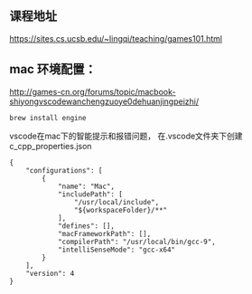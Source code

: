 
## 课程地址
https://sites.cs.ucsb.edu/~lingqi/teaching/games101.html

## mac 环境配置：

http://games-cn.org/forums/topic/macbook-shiyongvscodewanchengzuoye0dehuanjingpeizhi/

    brew install engine

vscode在mac下的智能提示和报错问题，
在.vscode文件夹下创建c_cpp_properties.json

    {
        "configurations": [
            {
                "name": "Mac",
                "includePath": [
                    "/usr/local/include",
                    "${workspaceFolder}/**"
                ],
                "defines": [],
                "macFrameworkPath": [],
                "compilerPath": "/usr/local/bin/gcc-9",
                "intelliSenseMode": "gcc-x64"
            }
        ],
        "version": 4
    }